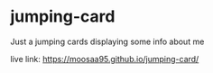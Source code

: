 # jumping-card
Just a jumping cards displaying some info about me

live link: https://moosaa95.github.io/jumping-card/
